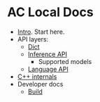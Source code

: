 # AC Local Docs

* [Intro](intro.md). Start here.
* API layers:
    * [Dict](dict.md)
    * [Inference API](iapi.md)
        * Supported models
    * [Language API](lapi.md)
* [C++ internals](internals.md)
* Developer docs
    * [Build](dev/build)
